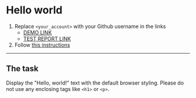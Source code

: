 # Hello world
1. Replace `<your_account>` with your Github username in the links
    - [DEMO LINK](https://boikoeva.github.io/layout_hello-world/) <br>
    - [TEST REPORT LINK](https://boikova.github.io/layout_hello-world/report/html_report/)
2. Follow [this instructions](https://mate-academy.github.io/layout_task-guideline/)
___

## The task
Display the "Hello, world!" text with the default browser styling. Please do not
use any enclosing tags like `<h1>` or `<p>`.
